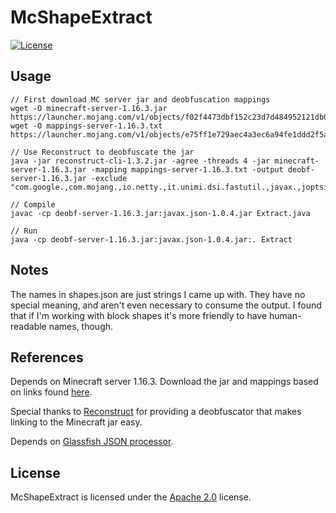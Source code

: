 # McShapeExtract

[![License](https://img.shields.io/badge/License-Apache%202.0-blue.svg)](https://opensource.org/licenses/Apache-2.0)

## Usage
```
// First download MC server jar and deobfuscation mappings
wget -O minecraft-server-1.16.3.jar https://launcher.mojang.com/v1/objects/f02f4473dbf152c23d7d484952121db0b36698cb/server.jar
wget -O mappings-server-1.16.3.txt https://launcher.mojang.com/v1/objects/e75ff1e729aec4a3ec6a94fe1ddd2f5a87a2fd00/server.txt

// Use Reconstruct to deobfuscate the jar
java -jar reconstruct-cli-1.3.2.jar -agree -threads 4 -jar minecraft-server-1.16.3.jar -mapping mappings-server-1.16.3.txt -output deobf-server-1.16.3.jar -exclude "com.google.,com.mojang.,io.netty.,it.unimi.dsi.fastutil.,javax.,joptsimple.,org.apache."

// Compile
javac -cp deobf-server-1.16.3.jar:javax.json-1.0.4.jar Extract.java

// Run
java -cp deobf-server-1.16.3.jar:javax.json-1.0.4.jar:. Extract
```

## Notes

The names in shapes.json are just strings I came up with. They have no special meaning, and aren't even
necessary to consume the output. I found that if I'm working with block shapes it's more friendly to
have human-readable names, though.

## References

Depends on Minecraft server 1.16.3. Download the jar and mappings based on links found
[here](https://launchermeta.mojang.com/mc/game/version_manifest.json).

Special thanks to [Reconstruct](https://github.com/LXGaming/Reconstruct) for providing a deobfuscator
that makes linking to the Minecraft jar easy.

Depends on [Glassfish JSON processor](https://javaee.github.io/jsonp/).

## License
McShapeExtract is licensed under the [Apache 2.0](https://www.apache.org/licenses/LICENSE-2.0) license.
